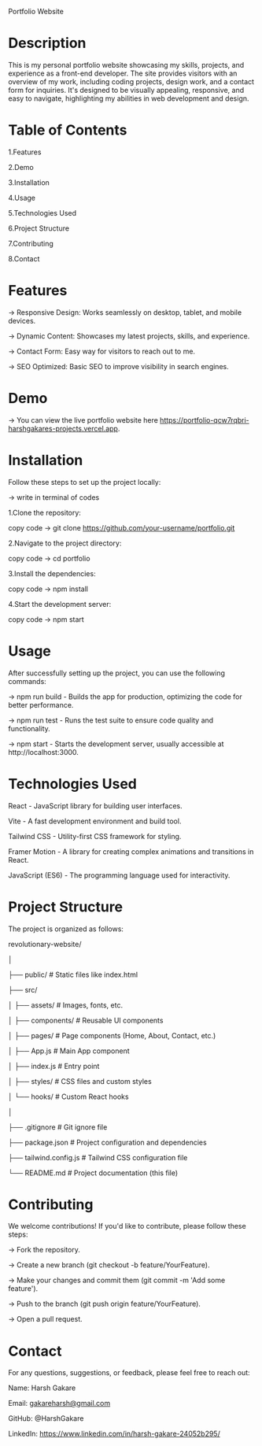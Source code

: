 Portfolio Website

# Description
This is my personal portfolio website showcasing my skills, projects, and experience as a front-end developer. The site provides visitors with an overview of my work, including coding projects, design work, and a contact form for inquiries. It's designed to be visually appealing, responsive, and easy to navigate, highlighting my abilities in web development and design.

# Table of Contents
1.Features

2.Demo

3.Installation

4.Usage

5.Technologies Used

6.Project Structure

7.Contributing

8.Contact

# Features
-> Responsive Design: Works seamlessly on desktop, tablet, and mobile devices.

-> Dynamic Content: Showcases my latest projects, skills, and experience.

-> Contact Form: Easy way for visitors to reach out to me.

-> SEO Optimized: Basic SEO to improve visibility in search engines.

# Demo
-> You can view the live portfolio website here https://portfolio-qcw7rqbri-harshgakares-projects.vercel.app.


# Installation
Follow these steps to set up the project locally:

-> write in terminal of codes

1.Clone the repository:

  copy code -> git clone https://github.com/your-username/portfolio.git
   
2.Navigate to the project directory:

  copy code -> cd portfolio
   
3.Install the dependencies:

  copy code -> npm install
  
4.Start the development server:

  copy code -> npm start
    
# Usage
After successfully setting up the project, you can use the following commands:

-> npm run build - Builds the app for production, optimizing the code for better performance.

-> npm run test - Runs the test suite to ensure code quality and functionality.

-> npm start - Starts the development server, usually accessible at http://localhost:3000.

# Technologies Used
React - JavaScript library for building user interfaces.

Vite - A fast development environment and build tool.

Tailwind CSS - Utility-first CSS framework for styling.

Framer Motion - A library for creating complex animations and transitions in React.

JavaScript (ES6) - The programming language used for interactivity.

# Project Structure
The project is organized as follows:

revolutionary-website/

│

├── public/            # Static files like index.html

├── src/

│   ├── assets/        # Images, fonts, etc.

│   ├── components/    # Reusable UI components

│   ├── pages/         # Page components (Home, About, Contact, etc.)

│   ├── App.js         # Main App component

│   ├── index.js       # Entry point

│   ├── styles/        # CSS files and custom styles

│   └── hooks/         # Custom React hooks

│

├── .gitignore         # Git ignore file

├── package.json       # Project configuration and dependencies

├── tailwind.config.js # Tailwind CSS configuration file

└── README.md          # Project documentation (this file)


# Contributing
We welcome contributions! If you'd like to contribute, please follow these steps:

-> Fork the repository.

-> Create a new branch (git checkout -b feature/YourFeature).

-> Make your changes and commit them (git commit -m 'Add some feature').

-> Push to the branch (git push origin feature/YourFeature).

-> Open a pull request.


# Contact
For any questions, suggestions, or feedback, please feel free to reach out:

Name: Harsh Gakare 

Email: gakareharsh@gmail.com

GitHub: @HarshGakare

LinkedIn: https://www.linkedin.com/in/harsh-gakare-24052b295/
